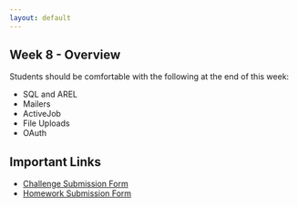 ```yaml
---
layout: default
---
```


## Week 8 - Overview

Students should be comfortable with the following at the end of this week:

* SQL and AREL
* Mailers
* ActiveJob
* File Uploads
* OAuth


## Important Links

* [Challenge Submission Form](http://goo.gl/forms/OzzXZL6iEF)
* [Homework Submission Form](http://goo.gl/forms/o9so3mi9Sd)

<!--
## Not yet covered

* Human Learning
  * "Code Quality"
  * [XKCD on Code Quality](http://xkcd.com/1513/)
* Capybara
* Delegation
  * `delegate :category, to: :phone_categories`
* SQL (at all)
* Random Topics
  * Action on your server trying to access the API on your server
  * Deadlock
* Ping-pong pairing

## Monday - SQL and AREL

**Challenge:** [Discuss Rails](https://github.com/masonfmatthews/rails_assignments/blob/master/challenges/discuss_rails.md)

**Problem of the Day:** Open your Gradebook app.  Change the code to make the list of all grades load twice as fast.

* In Class: [Database Optimizations](https://github.com/tiyd-rails-2015-05/database_optimizations)
* SQL
  * (From Survey Opossum)
  * Find the names of all multiple choice questions (where)
  * Find the answer which was given most recently (order, limit)
  * Find the time at which of each type of question was last created (group)
  * Find all answers accompanied by question texts (join)
  * Find all authors and their survey names (left join)
  * Find all authors who have never created a survey (left join, check for null)
  * [XKCD on SQL Injection](https://xkcd.com/327/)
* AREL
  * Intermediate AREL

    to_dos = ToDo.arel_table
    where(to_dos[:title].matches("%#{search}%").or(to_dos[:title].matches("ALWAYS")))

* Indices
  * Massive Seeds
  * Database Indices
  * Foreign Key Constraints
  * Memory usage and find_each
  * Polymorphic associations
  * Double indices

#### Lecture Notes/Links

* [SQL Zoo Tutorials](http://sqlzoo.net/wiki/Main_Page)
* [The guy who loves AREL](http://www.youtube.com/watch?v=ShPAxNcLm3o)

* [Database Optimizations](https://github.com/tiyd-rails-2015-01/database_optimizations)
* [Video of Challenge Review](http://youtu.be/TWh8Ry4OQZc)
* [Video of Homework Review](https://www.youtube.com/watch?v=jlJnz0haP-s)
* [Video of Database Optimizations](http://youtu.be/MfY1mBw0OQU)
* [Code Example Built in Class](https://github.com/tiyd-rails-2015-01/tons_of_students_example)

#### Evening Reading

* [Joins vs. Includes](http://blog.bigbinary.com/2013/07/01/preload-vs-eager-load-vs-joins-vs-includes.html)
* [SQL to Rails Queries](http://guides.rubyonrails.org/v3.2.13/active_record_querying.html)
* [How to Speed up ActiveRecord](http://blog.codeship.com/speed-up-activerecord/)

#### Assignment

[Survey Opossum Plus SQL](https://github.com/tiyd-rails-2015-05/survey_opossum_plus_sql)


## Tuesday - Mailer and Background Processing

**Challenge:** [Javascript (in Tabula Railsa)](https://github.com/masonfmatthews/rails_assignments/blob/master/challenges/rails_javascript.md)

**Problem of the Day:** Modify last night's application so that an e-mail is sent to mason@example.com whenever a new assembly is created.

* Human Learning: Technical Debt
  * Rebuilding!  Software development is a "wicked" problem
  * "Refactoring"
* Stacks vs. Queues
* Queues in a Database Table
* DelayedJob
* ActiveJob
* Mailers
* Mailer with a Delay
* Software threading
* Multi-core processors

#### Lecture Notes/Links

* [Rails Guides: ActionMailer](http://guides.rubyonrails.org/action_mailer_basics.html)
* [SendGrid](https://addons.heroku.com/sendgrid?utm_campaign=category&utm_medium=dashboard&utm_source=addons)
* [Video of Challenge and HW Review](https://www.youtube.com/watch?v=wla10CPMTUg)
* [Video of Database Optimizations](https://www.youtube.com/watch?v=sPkraiw-IOI)
* [Code Example Built in Class](https://github.com/tiyd-rails-2015-01/mailer_example)

#### Evening Reading

* [Ruby Rogues: Technical Debt](http://devchat.tv/ruby-rogues/technical-debt)

#### Assignment

[Delayed Mailer](https://github.com/tiyd-rails-2015-05/delayed_mailer)


## Wednesday - File Uploads

**Challenge:** [JQuery (in Tabula Railsa)](https://github.com/masonfmatthews/rails_assignments/blob/master/challenges/rails_jquery.md)

**Problem of the Day:** Allow user to upload a 200 MB file when each new assembly is created.

* Files as part of HTML forms
* File reading and writing
* Paperclip
* S3
* `render_as_string`

#### Lecture Notes/Links

* [Video of Challenge and HW Review](http://youtu.be/X-mKXOMm2hU)
* [Video of Local File Uploading](http://youtu.be/zQNPnmsRxGM)
* [Video of S3 Uploading](http://youtu.be/bAeGKJ-Wl4g)
* [Code Example Built in Class](https://github.com/tiyd-rails-2015-01/s3_example)
* [Paperclip](https://github.com/thoughtbot/paperclip)
* [Paperclip and S3 on Heroku](https://devcenter.heroku.com/articles/paperclip-s3)
* [List of common media types](http://en.wikipedia.org/wiki/Internet_media_type#List_of_common_media_types)

#### Evening Reading

* [Ruby Rogues: Technology Radar](http://devchat.tv/ruby-rogues/195-rr-building-your-technology-radar-with-neal-ford)
* [ThoughtWorks Technology Radar](http://www.thoughtworks.com/radar/tools)

#### Assignment

[Reports on S3](https://github.com/tiyd-rails-2015-05/reports_on_s3)


## Thursday - OAuth

**Challenge:** [Double Loop Challenge](https://github.com/masonfmatthews/rails_assignments/blob/master/challenges/double_loop_challenge.md)

**Problem of the Day:** Modify Gradebook to allow you to log in with your Facebook credentials.

* API Security
* OAuth
* Devise and Omniauth (Owen)
* [SimpleForm](https://github.com/plataformatec/simple_form)

#### Lecture Notes/Links

* [Devise](https://github.com/plataformatec/devise)

#### Evening Reading

* [Ruby Rogues: Ruby Antipatterns](http://devchat.tv/ruby-rogues/032-rr-ruby-antipatterns)

## Weekend Assignment

[Gradebook Tickets](https://github.com/tiyd-rails-2015-05/gradebook_tickets)

-->
